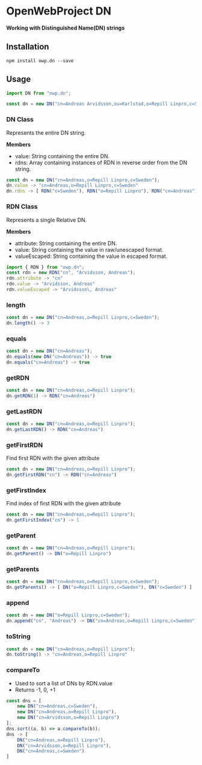 # OpenWebProject DN

**Working with Distinguished Name(DN) strings**    

## Installation
`npm install owp.dn --save`

## Usage
```javascript
import DN from "owp.dn";

const dn = new DN("cn=Andreas Arvidsson,ou=Karlstad,o=Repill Linpro,c=Sweden");
```

### DN Class 
Represents the entire DN string.

**Members**
* value: String containing the entire DN.
* rdns: Array containing instances of RDN in reverse order from the DN string.

```javascript
const dn = new DN("cn=Andreas,o=Repill Linpro,c=Sweden");
dn.value -> "cn=Andreas,o=Repill Linpro,c=Sweden"
dn.rdns -> [ RDN("c=Sweden"), RDN("o=Repill Linpro"), RDN("cn=Andreas") ]  
```

### RDN Class
Represents a single Relative DN.

**Members**
* attribute: String containing the entire DN.
* value: String containing the value in raw/unescaped format. 
* valueEscaped: String containing the value in escaped format. 

```javascript
import { RDN } from "owp.dn";
const rdn = new RDN("cn", "Arvidsson, Andreas");
rdn.attribute -> "cn"
rdn.value -> "Arvidsson, Andreas"
rdn.valueEscaped -> "Arvidsson\, Andreas"
```

### length
```javascript
const dn = new DN("cn=Andreas,o=Repill Linpro,c=Sweden");
dn.length() -> 3
```

### equals
```javascript
const dn = new DN("cn=Andreas");
dn.equals(new DN("cn=Andreas")) -> true
dn.equals("cn=Andreas") -> true
```

### getRDN
```javascript
const dn = new DN("cn=Andreas,o=Repill Linpro");
dn.getRDN(1) -> RDN("cn=Andreas")
```

### getLastRDN
```javascript
const dn = new DN("cn=Andreas,o=Repill Linpro");
dn.getLastRDN() -> RDN("cn=Andreas")
```

### getFirstRDN
Find first RDN with the given attribute
```javascript
const dn = new DN("cn=Andreas,o=Repill Linpro");
dn.getFirstRDN("cn") -> RDN("cn=Andreas")
```

### getFirstIndex
Find index of first RDN with the given attribute
```javascript
const dn = new DN("cn=Andreas,o=Repill Linpro");
dn.getFirstIndex("cn") -> 1
```

### getParent
```javascript
const dn = new DN("cn=Andreas,o=Repill Linpro");
dn.getParent() -> DN("o=Repill Linpro")
```

### getParents
```javascript
const dn = new DN("cn=Andreas,o=Repill Linpro,c=Sweden");
dn.getParents() -> [ DN("o=Repill Linpro,c=Sweden"), DN("c=Sweden") ]
```

### append
```javascript
const dn = new DN("o=Repill Linpro,c=Sweden");
dn.append("cn", "Andreas") -> DN("cn=Andreas,o=Repill Linpro,c=Sweden")
```

### toString
```javascript
const dn = new DN("cn=Andreas,o=Repill Linpro");
dn.toString() -> "cn=Andreas,o=Repill Linpro"
```

### compareTo
* Used to sort a list of DNs by RDN.value
* Returns -1, 0, +1 
```javascript
const dns = [
    new DN("cn=Andreas,c=Sweden"),
    new DN("cn=Andreas,o=Repill Linpro"),
    new DN("cn=Arvidsson,o=Repill Linpro")
];
dns.sort((a, b) => a.compareTo(b));
dns -> [
    DN("cn=Andreas,o=Repill Linpro"),
    DN("cn=Arvidsson,o=Repill Linpro"),
    DN("cn=Andreas,c=Sweden")
]
```

